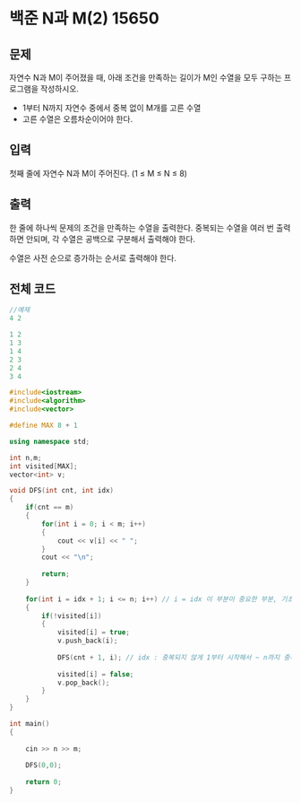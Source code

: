 # 백준 N과 M(2) 15650

## 문제

자연수 N과 M이 주어졌을 때, 아래 조건을 만족하는 길이가 M인 수열을 모두 구하는 프로그램을 작성하시오.

  * 1부터 N까지 자연수 중에서 중복 없이 M개를 고른 수열
  * 고른 수열은 오름차순이어야 한다.

## 입력

첫째 줄에 자연수 N과 M이 주어진다. (1 ≤ M ≤ N ≤ 8)

## 출력

한 줄에 하나씩 문제의 조건을 만족하는 수열을 출력한다. 중복되는 수열을 여러 번 출력하면 안되며, 각 수열은 공백으로 구분해서 출력해야 한다.

수열은 사전 순으로 증가하는 순서로 출력해야 한다.

## 전체 코드

```c++
//예제
4 2

1 2
1 3
1 4
2 3
2 4
3 4

```


```c++
#include<iostream>
#include<algorithm>
#include<vector>

#define MAX 8 + 1

using namespace std;

int n,m;
int visited[MAX];
vector<int> v;

void DFS(int cnt, int idx)
{
	if(cnt == m)
	{
		for(int i = 0; i < m; i++)
		{
			cout << v[i] << " ";
		}
		cout << "\n";
		
		return;
	}
	
	for(int i = idx + 1; i <= n; i++) // i = idx 이 부분이 중요한 부분, 기초적인 부분이다. 보통은 중복되어서 나오지 않게 하기 때문에
	{
		if(!visited[i])
		{
			visited[i] = true;
			v.push_back(i);
			
			DFS(cnt + 1, i); // idx : 중복되지 않게 1부터 시작해서 ~ n까지 중복 되지 않게 
			
			visited[i] = false;
			v.pop_back();
		}
	}
}

int main()
{
	
	cin >> n >> m;
	
	DFS(0,0);
	
	return 0;
} 
```
